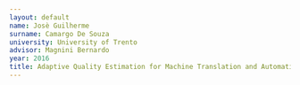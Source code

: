 ```yaml
---
layout: default 
name: Josè Guilherme
surname: Camargo De Souza
university: University of Trento
advisor: Magnini Bernardo
year: 2016
title: Adaptive Quality Estimation for Machine Translation and Automatic Speech Recognition
---
```

